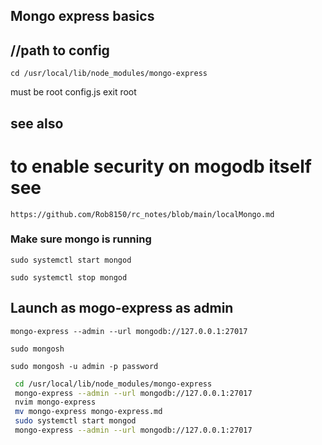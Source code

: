 ## Mongo express basics

## //path to config
`cd /usr/local/lib/node_modules/mongo-express`

must be root
config.js
exit root


## see also 

# to enable security on mogodb itself see

`https://github.com/Rob8150/rc_notes/blob/main/localMongo.md`


### Make sure mongo is running

`sudo systemctl start mongod`


`sudo systemctl stop mongod`

## Launch as mogo-express as admin

`mongo-express --admin --url mongodb://127.0.0.1:27017`


`sudo mongosh`


`sudo mongosh -u admin -p password`

```bash
 cd /usr/local/lib/node_modules/mongo-express
 mongo-express --admin --url mongodb://127.0.0.1:27017
 nvim mongo-express
 mv mongo-express mongo-express.md
 sudo systemctl start mongod
 mongo-express --admin --url mongodb://127.0.0.1:27017

